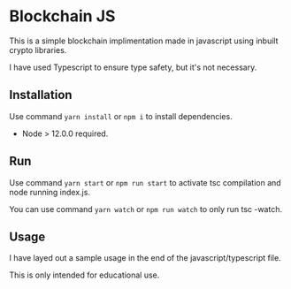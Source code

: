 # Blockchain JS

This is a simple blockchain implimentation made in javascript using inbuilt crypto libraries.

I have used Typescript to ensure type safety, but it's not necessary.

## Installation

Use command `yarn install` or `npm i` to install dependencies.

- Node > 12.0.0 required.

## Run

Use command `yarn start` or `npm run start` to activate tsc compilation and node running index.js.

You can use command `yarn watch` or `npm run watch` to only run tsc -watch.

## Usage

I have layed out a sample usage in the end of the javascript/typescript file.

This is only intended for educational use.
